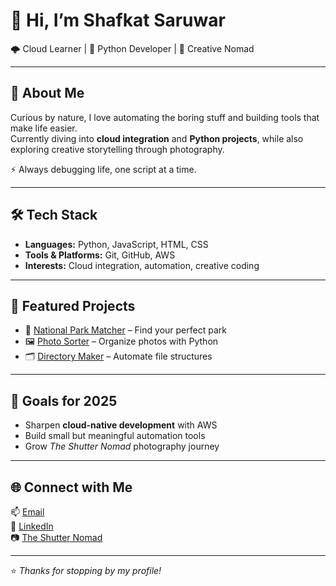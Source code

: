 # 👋 Hi, I’m Shafkat Saruwar  

🌩️ Cloud Learner | 🐍 Python Developer | 📸 Creative Nomad  

---

## 🚀 About Me  
Curious by nature, I love automating the boring stuff and building tools that make life easier.  
Currently diving into **cloud integration** and **Python projects**, while also exploring creative storytelling through photography.  

⚡ Always debugging life, one script at a time.  

---

## 🛠️ Tech Stack  
- **Languages:** Python, JavaScript, HTML, CSS  
- **Tools & Platforms:** Git, GitHub, AWS  
- **Interests:** Cloud integration, automation, creative coding  

---

## 📂 Featured Projects  
- 🌲 [National Park Matcher](https://github.com/shafkatsaruwar/National-Park-Matcher) – Find your perfect park  
- 🖼️ [Photo Sorter](https://github.com/shafkatsaruwar/photo-sorter) – Organize photos with Python  
- 🗂️ [Directory Maker](https://github.com/shafkatsaruwar/directory_maker) – Automate file structures  

---

## 🎯 Goals for 2025  
- Sharpen **cloud-native development** with AWS  
- Build small but meaningful automation tools  
- Grow *The Shutter Nomad* photography journey  

---

## 🌐 Connect with Me  
📫 [Email](mailto:shafkatsaruwar@gmail.com)  
💼 [LinkedIn](https://linkedin.com/in/shafkatsaruwar)  
📷 [The Shutter Nomad](https://theshutternomad.my.canva.site/)  

---
⭐️ *Thanks for stopping by my profile!*
